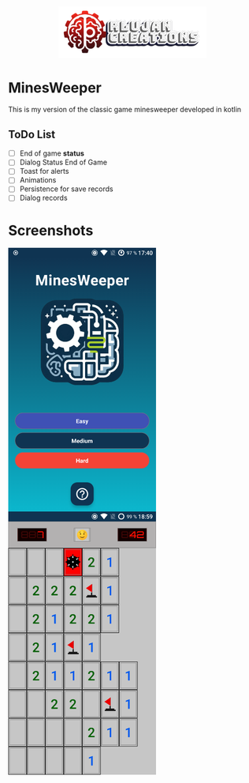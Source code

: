 <p align="center">
  <a href="https://rlujancreations.es/" target="blank"><img src="./githubimages/logo.png" width="300px" alt="RLujanCreations Logo" /></a>
</p>

# MinesWeeper
This is my version of the classic game minesweeper developed in kotlin

## ToDo List
- [ ] End of game **status**
- [ ] Dialog Status End of Game
- [ ] Toast for alerts
- [ ] Animations
- [ ] Persistence for save records
- [ ] Dialog records

# Screenshots
<img src="./githubimages/home.png"
     alt="HomeScreen"
     style="float: left; margin-right: 10px;" width="300px"/>
<img src="./githubimages/game.png"
     alt="Screenshot game level easy"
     style="float: left; margin-right: 10px;" width="300px"/>

